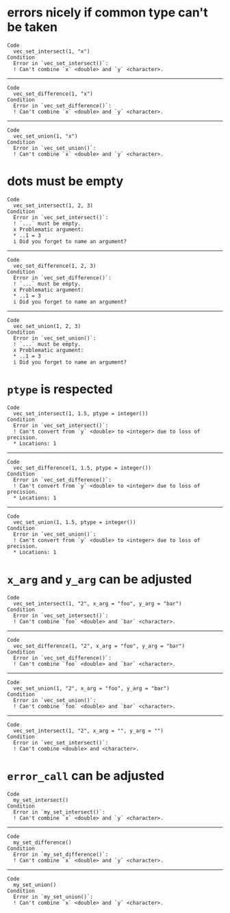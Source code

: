# errors nicely if common type can't be taken

    Code
      vec_set_intersect(1, "x")
    Condition
      Error in `vec_set_intersect()`:
      ! Can't combine `x` <double> and `y` <character>.

---

    Code
      vec_set_difference(1, "x")
    Condition
      Error in `vec_set_difference()`:
      ! Can't combine `x` <double> and `y` <character>.

---

    Code
      vec_set_union(1, "x")
    Condition
      Error in `vec_set_union()`:
      ! Can't combine `x` <double> and `y` <character>.

# dots must be empty

    Code
      vec_set_intersect(1, 2, 3)
    Condition
      Error in `vec_set_intersect()`:
      ! `...` must be empty.
      x Problematic argument:
      * ..1 = 3
      i Did you forget to name an argument?

---

    Code
      vec_set_difference(1, 2, 3)
    Condition
      Error in `vec_set_difference()`:
      ! `...` must be empty.
      x Problematic argument:
      * ..1 = 3
      i Did you forget to name an argument?

---

    Code
      vec_set_union(1, 2, 3)
    Condition
      Error in `vec_set_union()`:
      ! `...` must be empty.
      x Problematic argument:
      * ..1 = 3
      i Did you forget to name an argument?

# `ptype` is respected

    Code
      vec_set_intersect(1, 1.5, ptype = integer())
    Condition
      Error in `vec_set_intersect()`:
      ! Can't convert from `y` <double> to <integer> due to loss of precision.
      * Locations: 1

---

    Code
      vec_set_difference(1, 1.5, ptype = integer())
    Condition
      Error in `vec_set_difference()`:
      ! Can't convert from `y` <double> to <integer> due to loss of precision.
      * Locations: 1

---

    Code
      vec_set_union(1, 1.5, ptype = integer())
    Condition
      Error in `vec_set_union()`:
      ! Can't convert from `y` <double> to <integer> due to loss of precision.
      * Locations: 1

# `x_arg` and `y_arg` can be adjusted

    Code
      vec_set_intersect(1, "2", x_arg = "foo", y_arg = "bar")
    Condition
      Error in `vec_set_intersect()`:
      ! Can't combine `foo` <double> and `bar` <character>.

---

    Code
      vec_set_difference(1, "2", x_arg = "foo", y_arg = "bar")
    Condition
      Error in `vec_set_difference()`:
      ! Can't combine `foo` <double> and `bar` <character>.

---

    Code
      vec_set_union(1, "2", x_arg = "foo", y_arg = "bar")
    Condition
      Error in `vec_set_union()`:
      ! Can't combine `foo` <double> and `bar` <character>.

---

    Code
      vec_set_intersect(1, "2", x_arg = "", y_arg = "")
    Condition
      Error in `vec_set_intersect()`:
      ! Can't combine <double> and <character>.

# `error_call` can be adjusted

    Code
      my_set_intersect()
    Condition
      Error in `my_set_intersect()`:
      ! Can't combine `x` <double> and `y` <character>.

---

    Code
      my_set_difference()
    Condition
      Error in `my_set_difference()`:
      ! Can't combine `x` <double> and `y` <character>.

---

    Code
      my_set_union()
    Condition
      Error in `my_set_union()`:
      ! Can't combine `x` <double> and `y` <character>.

